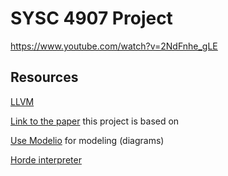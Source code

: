 # SYSC 4907 Project
https://www.youtube.com/watch?v=2NdFnhe_gLE
## Resources
[LLVM](https://www.infoworld.com/article/3247799/what-is-llvm-the-power-behind-swift-rust-clang-and-more.html)

[Link to the paper](https://www.techrxiv.org/articles/preprint/Towards_a_Programming_Paradigm_for_Reconfigurable_Computing_Asynchronous_Graph_Programming/12601991) this project is based on

[Use Modelio](https://www.modelio.org/) for modeling (diagrams)

[Horde interpreter](https://github.com/paulofrgarcia-carleton/Horde-Public-release-)



